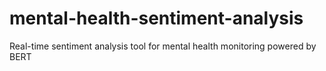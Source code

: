 # mental-health-sentiment-analysis
Real-time sentiment analysis tool for mental health monitoring powered by BERT
